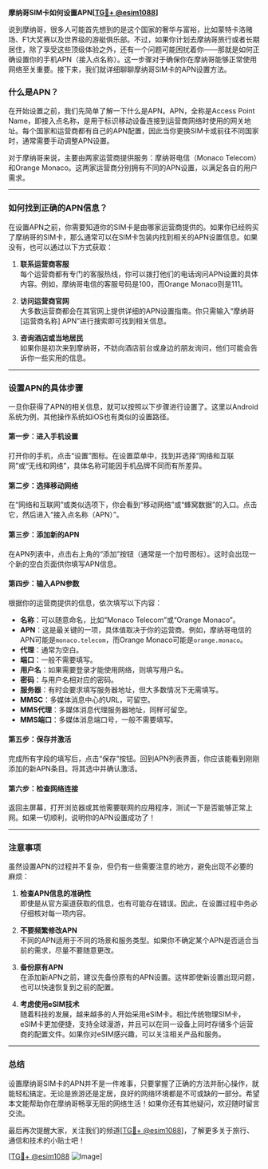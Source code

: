 **摩纳哥SIM卡如何设置APN[[TG💪+ @esim1088](https://t.me/s/esim1088)]**

说到摩纳哥，很多人可能首先想到的是这个国家的奢华与富裕，比如蒙特卡洛赌场、F1大奖赛以及世界级的游艇俱乐部。不过，如果你计划去摩纳哥旅行或者长期居住，除了享受这些顶级体验之外，还有一个问题可能困扰着你——那就是如何正确设置你的手机APN（接入点名称）。这一步骤对于确保你在摩纳哥能够正常使用网络至关重要。接下来，我们就详细聊聊摩纳哥SIM卡的APN设置方法。

### 什么是APN？

在开始设置之前，我们先简单了解一下什么是APN。APN，全称是Access Point Name，即接入点名称，是用于标识移动设备连接到运营商网络时使用的网关地址。每个国家和运营商都有自己的APN配置，因此当你更换SIM卡或前往不同国家时，通常需要手动调整APN设置。

对于摩纳哥来说，主要由两家运营商提供服务：摩纳哥电信（Monaco Telecom）和Orange Monaco。这两家运营商分别拥有不同的APN设置，以满足各自的用户需求。

---

### 如何找到正确的APN信息？

在设置APN之前，你需要知道你的SIM卡是由哪家运营商提供的。如果你已经购买了摩纳哥的SIM卡，那么通常可以在SIM卡包装内找到相关的APN设置信息。如果没有，也可以通过以下方式获取：

1. **联系运营商客服**  
   每个运营商都有专门的客服热线，你可以拨打他们的电话询问APN设置的具体内容。例如，摩纳哥电信的客服号码是100，而Orange Monaco则是111。

2. **访问运营商官网**  
   大多数运营商都会在其官网上提供详细的APN设置指南。你只需输入“摩纳哥 [运营商名称] APN”进行搜索即可找到相关信息。

3. **咨询酒店或当地居民**  
   如果你是初次来到摩纳哥，不妨向酒店前台或身边的朋友询问，他们可能会告诉你一些实用的信息。

---

### 设置APN的具体步骤

一旦你获得了APN的相关信息，就可以按照以下步骤进行设置了。这里以Android系统为例，其他操作系统如iOS也有类似的设置路径。

#### 第一步：进入手机设置
打开你的手机，点击“设置”图标。在设置菜单中，找到并选择“网络和互联网”或“无线和网络”，具体名称可能因手机品牌不同而有所差异。

#### 第二步：选择移动网络
在“网络和互联网”或类似选项下，你会看到“移动网络”或“蜂窝数据”的入口。点击它，然后进入“接入点名称（APN）”。

#### 第三步：添加新的APN
在APN列表中，点击右上角的“添加”按钮（通常是一个加号图标）。这时会出现一个新的空白页面供你填写APN信息。

#### 第四步：输入APN参数
根据你的运营商提供的信息，依次填写以下内容：
- **名称**：可以随意命名，比如“Monaco Telecom”或“Orange Monaco”。
- **APN**：这是最关键的一项，具体值取决于你的运营商。例如，摩纳哥电信的APN可能是`monaco.telecom`，而Orange Monaco可能是`orange.monaco`。
- **代理**：通常为空白。
- **端口**：一般不需要填写。
- **用户名**：如果需要登录才能使用网络，则填写用户名。
- **密码**：与用户名相对应的密码。
- **服务器**：有时会要求填写服务器地址，但大多数情况下无需填写。
- **MMSC**：多媒体消息中心的URL，可留空。
- **MMS代理**：多媒体消息代理服务器地址，同样可留空。
- **MMS端口**：多媒体消息端口号，一般不需要填写。

#### 第五步：保存并激活
完成所有字段的填写后，点击“保存”按钮。回到APN列表界面，你应该能看到刚刚添加的新APN条目。将其选中并确认激活。

#### 第六步：检查网络连接
返回主屏幕，打开浏览器或其他需要联网的应用程序，测试一下是否能够正常上网。如果一切顺利，说明你的APN设置成功了！

---

### 注意事项

虽然设置APN的过程并不复杂，但仍有一些需要注意的地方，避免出现不必要的麻烦：

1. **检查APN信息的准确性**  
   即使是从官方渠道获取的信息，也有可能存在错误。因此，在设置过程中务必仔细核对每一项内容。

2. **不要频繁修改APN**  
   不同的APN适用于不同的场景和服务类型。如果你不确定某个APN是否适合当前的需求，尽量不要随意更改。

3. **备份原有APN**  
   在添加新APN之前，建议先备份原有的APN设置。这样即使新设置出现问题，也可以快速恢复到之前的配置。

4. **考虑使用eSIM技术**  
   随着科技的发展，越来越多的人开始采用eSIM卡。相比传统物理SIM卡，eSIM卡更加便捷，支持全球漫游，并且可以在同一设备上同时存储多个运营商的配置文件。如果你对eSIM感兴趣，可以关注相关产品和服务。

---

### 总结

设置摩纳哥SIM卡的APN并不是一件难事，只要掌握了正确的方法并耐心操作，就能轻松搞定。无论是旅游还是定居，良好的网络环境都是不可或缺的一部分。希望本文能帮助你在摩纳哥畅享无阻的网络生活！如果你还有其他疑问，欢迎随时留言交流。

最后再次提醒大家，关注我们的频道[[TG💪+ @esim1088](https://t.me/s/esim1088)]，了解更多关于旅行、通信和技术的小贴士吧！ 

[[TG💪+ @esim1088](https://t.me/s/esim1088) ![Image](https://i.postimg.cc/4NQfJmqS/Snipaste-2025-05-13-00-14-12.png)]